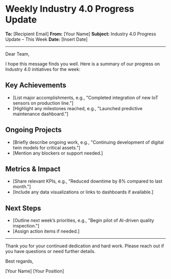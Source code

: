 # Weekly Industry 4.0 Progress Update

**To:** [Recipient Email]
**From:** [Your Name]
**Subject:** Industry 4.0 Progress Update – This Week
**Date:** [Insert Date]

---

Dear Team,

I hope this message finds you well. Here is a summary of our progress on Industry 4.0 initiatives for the week:

## Key Achievements
- [List major accomplishments, e.g., "Completed integration of new IoT sensors on production line."]
- [Highlight any milestones reached, e.g., "Launched predictive maintenance dashboard."]

## Ongoing Projects
- [Briefly describe ongoing work, e.g., "Continuing development of digital twin models for critical assets."]
- [Mention any blockers or support needed.]

## Metrics & Impact
- [Share relevant KPIs, e.g., "Reduced downtime by 8% compared to last month."]
- [Include any data visualizations or links to dashboards if available.]

## Next Steps
- [Outline next week’s priorities, e.g., "Begin pilot of AI-driven quality inspection."]
- [Assign action items if needed.]

---

Thank you for your continued dedication and hard work. Please reach out if you have questions or need further details.

Best regards,

[Your Name]
[Your Position] 